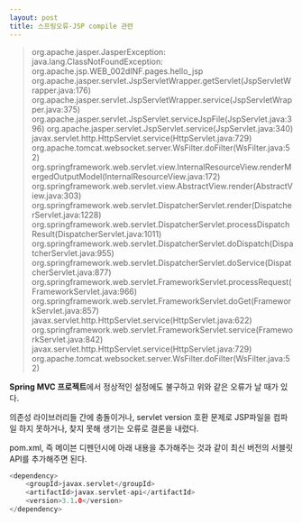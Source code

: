 ```yaml
---
layout: post
title: 스프링오류-JSP compile 관련
---
```




>org.apache.jasper.JasperException: java.lang.ClassNotFoundException: org.apache.jsp.WEB_002dINF.pages.hello_jsp
org.apache.jasper.servlet.JspServletWrapper.getServlet(JspServletWrapper.java:176)
org.apache.jasper.servlet.JspServletWrapper.service(JspServletWrapper.java:375)
org.apache.jasper.servlet.JspServlet.serviceJspFile(JspServlet.java:396)
org.apache.jasper.servlet.JspServlet.service(JspServlet.java:340)
javax.servlet.http.HttpServlet.service(HttpServlet.java:729)
org.apache.tomcat.websocket.server.WsFilter.doFilter(WsFilter.java:52)
org.springframework.web.servlet.view.InternalResourceView.renderMergedOutputModel(InternalResourceView.java:172)
org.springframework.web.servlet.view.AbstractView.render(AbstractView.java:303)
org.springframework.web.servlet.DispatcherServlet.render(DispatcherServlet.java:1228)
org.springframework.web.servlet.DispatcherServlet.processDispatchResult(DispatcherServlet.java:1011)
org.springframework.web.servlet.DispatcherServlet.doDispatch(DispatcherServlet.java:955)
org.springframework.web.servlet.DispatcherServlet.doService(DispatcherServlet.java:877)
org.springframework.web.servlet.FrameworkServlet.processRequest(FrameworkServlet.java:966)
org.springframework.web.servlet.FrameworkServlet.doGet(FrameworkServlet.java:857)
javax.servlet.http.HttpServlet.service(HttpServlet.java:622)
org.springframework.web.servlet.FrameworkServlet.service(FrameworkServlet.java:842)
javax.servlet.http.HttpServlet.service(HttpServlet.java:729)
org.apache.tomcat.websocket.server.WsFilter.doFilter(WsFilter.java:52)


**Spring MVC 프로젝트**에서 정상적인 설정에도 불구하고 위와 같은 오류가 날 때가 있다.


의존성 라이브러리들 간에 충돌이거나, servlet version 호환 문제로 JSP파일을 컴파일 하지 못하거나, 찾지 못해 생기는 오류로 결론을 내렸다.


pom.xml, 즉 메이븐 디펜던시에 아래 내용을 추가해주는 것과 같이 최신 버전의 서블릿 API를 추가해주면 된다.

~~~c
<dependency>
    <groupId>javax.servlet</groupId>
    <artifactId>javax.servlet-api</artifactId>
    <version>3.1.0</version>
</dependency>
~~~
